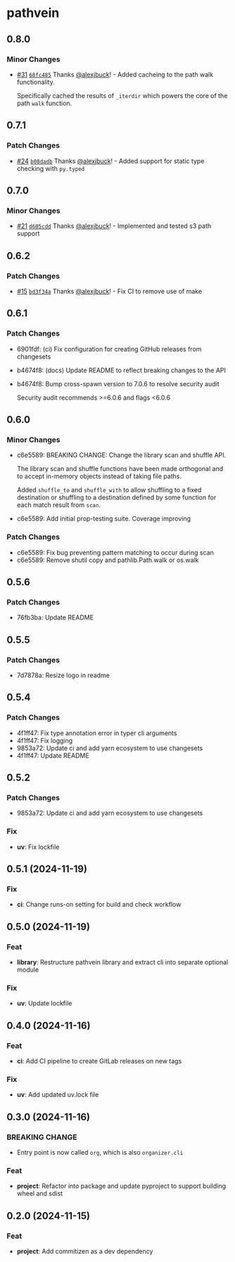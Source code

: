 # pathvein

## 0.8.0

### Minor Changes

- [#31](https://github.com/alexjbuck/pathvein/pull/31) [`68fc485`](https://github.com/alexjbuck/pathvein/commit/68fc485cd4643694a33f5b1ab6a4b966a842d9c6) Thanks [@alexjbuck](https://github.com/alexjbuck)! - Added cacheing to the path walk functionality.

  Specifically cached the results of `_iterdir` which powers the core of the path `walk` function.

## 0.7.1

### Patch Changes

- [#24](https://github.com/alexjbuck/pathvein/pull/24) [`b08dadb`](https://github.com/alexjbuck/pathvein/commit/b08dadb1df7c050edea9d0846a7991928f0531bc) Thanks [@alexjbuck](https://github.com/alexjbuck)! - Added support for static type checking with `py.typed`

## 0.7.0

### Minor Changes

- [#21](https://github.com/alexjbuck/pathvein/pull/21) [`d605cdd`](https://github.com/alexjbuck/pathvein/commit/d605cddd09ba2eaf3e749c643e94d7c4ad3ebeee) Thanks [@alexjbuck](https://github.com/alexjbuck)! - Implemented and tested s3 path support

## 0.6.2

### Patch Changes

- [#15](https://github.com/alexjbuck/pathvein/pull/15) [`bd3f34a`](https://github.com/alexjbuck/pathvein/commit/bd3f34a6ea8038171b84c00f03b2af02e3b391eb) Thanks [@alexjbuck](https://github.com/alexjbuck)! - Fix CI to remove use of make

## 0.6.1

### Patch Changes

- 6901fdf: (ci) Fix configuration for creating GitHub releases from changesets
- b4674f8: (docs) Update README to reflect breaking changes to the API
- b4674f8: Bump cross-spawn version to 7.0.6 to resolve security audit

  Security audit recommends >=6.0.6 and flags <6.0.6

## 0.6.0

### Minor Changes

- c6e5589: BREAKING CHANGE: Change the library scan and shuffle API.

  The library scan and shuffle functions have been made orthogonal and to accept in-memory objects
  instead of taking file paths.

  Added `shuffle_to` and `shuffle_with` to allow shuffling to a fixed destination or shuffling to
  a destination defined by some function for each match result from `scan`.

- c6e5589: Add initial prop-testing suite. Coverage improving

### Patch Changes

- c6e5589: Fix bug preventing pattern matching to occur during scan
- c6e5589: Remove shutil copy and pathlib.Path.walk or os.walk

## 0.5.6

### Patch Changes

- 76fb3ba: Update README

## 0.5.5

### Patch Changes

- 7d7878a: Resize logo in readme

## 0.5.4

### Patch Changes

- 4f1ff47: Fix type annotation error in typer cli arguments
- 4f1ff47: Fix logging
- 9853a72: Update ci and add yarn ecosystem to use changesets
- 4f1ff47: Update README

## 0.5.2

### Patch Changes

- 9853a72: Update ci and add yarn ecosystem to use changesets

### Fix

- **uv**: Fix lockfile

## 0.5.1 (2024-11-19)

### Fix

- **ci**: Change runs-on setting for build and check workflow

## 0.5.0 (2024-11-19)

### Feat

- **library**: Restructure pathvein library and extract cli into separate optional module

### Fix

- **uv**: Update lockfile

## 0.4.0 (2024-11-16)

### Feat

- **ci**: Add CI pipeline to create GitLab releases on new tags

### Fix

- **uv**: Add updated uv.lock file

## 0.3.0 (2024-11-16)

### BREAKING CHANGE

- Entry point is now called `org`, which is also `organizer.cli`

### Feat

- **project**: Refactor into package and update pyproject to support building wheel and sdist

## 0.2.0 (2024-11-15)

### Feat

- **project**: Add commitizen as a dev dependency
